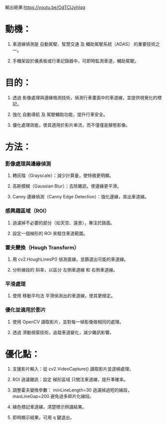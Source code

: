 輸出結果:https://youtu.be/OdTClJyhIqg
# 動機：

  1. 車道線偵測是 自動駕駛、智慧交通 及 輔助駕駛系統（ADAS） 的重要技術之一。

  2. 手機架設於儀表板或行車記錄器中，可即時監測車道，輔助駕駛。

# 目的：

  1. 透過 影像處理與邊緣檢測技術，偵測行車畫面中的車道線，並提供視覺化的標記。

  2. 強化 自動導航 及 駕駛輔助功能，提升行車安全。

  3. 優化處理效能，使其適用於影片串流，而不僅僅是靜態影像。
  
# 方法：

### 影像處理與邊緣偵測

  1. 轉灰階（Grayscale）：減少計算量，使特徵更明顯。

  2. 高斯模糊（Gaussian Blur）：去除雜訊，使邊緣更平滑。

  3. Canny 邊緣偵測（Canny Edge Detection）：強化邊緣，突出車道線。

### 感興趣區域（ROI）

  1. 過濾掉不必要的部分（如天空、遠景），專注於路面。

  2. 設定一個梯形的 ROI 來框住車道範圍。

### 霍夫變換（Hough Transform）

  1. 用 cv2.HoughLinesP() 偵測直線，並篩選出可能的車道線。

  2. 分析線段的 斜率，以區分 左側車道線 和 右側車道線。

### 平滑處理

  1. 使用 移動平均法 平滑偵測出的車道線，使其更穩定。

### 優化並適用於影片

  1. 使用 OpenCV 讀取影片，並對每一幀影像做相同的處理。

  2. 透過 滑動視窗技術，追蹤車道變化，減少雜訊影響。

# 優化點：
1. 支援影片輸入：從 cv2.VideoCapture() 讀取影片並逐幀處理。

2. ROI 過濾雜訊：設定 梯形區域 只關注車道線，提升準確率。

3. 調整霍夫變換參數： minLineLength=30 過濾掉過短的線段，maxLineGap=200 避免過多碎片化線段。

4. 綠色標記車道線，清楚標示辨識結果。

5. 即時顯示結果，可用 q 鍵退出。

